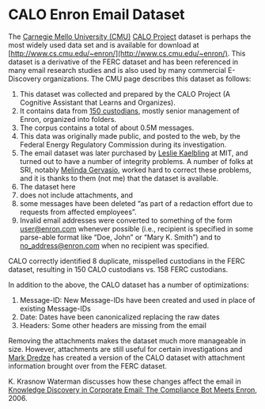 # CALO Enron Email Dataset

The [Carnegie Mello University (CMU)](http://www.cmu.edu/) [CALO Project](http://www.ai.sri.com/project/CALO) dataset is perhaps the most widely used data set and is available for download at [http://www.cs.cmu.edu/~enron/](http://www.cs.cmu.edu/~enron/). This dataset is a derivative of the FERC dataset and has been referenced in many email research studies and is also used by many commercial E-Discovery organizations. The CMU page describes this dataset as follows:

1. This dataset was collected and prepared by the CALO Project (A Cognitive Assistant that Learns and Organizes).
2. It contains data from [150 custodians](https://github.com/enrondata/enrondata/blob/master/data/misc/edrp_calo-enron_maildir-users.txt), mostly senior management of Enron, organized into folders.
3. The corpus contains a total of about 0.5M messages.
4. This data was originally made public, and posted to the web, by the Federal Energy Regulatory Commission during its investigation.
5. The email dataset was later purchased by [Leslie Kaelbling](http://people.csail.mit.edu/lpk/) at MIT, and turned out to have a number of integrity problems. A number of folks at SRI, notably [Melinda Gervasio](http://www.ai.sri.com/people/gervasio), worked hard to correct these problems, and it is thanks to them (not me) that the dataset is available.
6. The dataset here
  1. does not include attachments, and
  2. some messages have been deleted “as part of a redaction effort due to requests from affected employees”.
  3. Invalid email addresses were converted to something of the form user@enron.com whenever possible (i.e., recipient is specified in some parse-able format like “Doe, John” or “Mary K. Smith”) and to no_address@enron.com when no recipient was specified.

CALO correctly identified 8 duplicate, misspelled custodians in the FERC dataset, resulting in 150 CALO custodians vs. 158 FERC custodians.

In addition to the above, the CALO dataset has a number of optimizations:

1. Message-ID: New Message-IDs have been created and used in place of existing Message-IDs
2. Date: Dates have been canonicalized replacing the raw dates
3. Headers: Some other headers are missing from the email

Removing the attachments makes the dataset much more manageable in size. However, attachments are still useful for certain investigations and [Mark Dredze](http://www.cs.jhu.edu/~mdredze/) has created a version of the CALO dataset with attachment information brought over from the FERC dataset.

K. Krasnow Waterman discusses how these changes affect the email in [Knowledge Discovery in Corporate Email: The Compliance Bot Meets Enron](https://dspace.mit.edu/handle/1721.1/37574), 2006.
